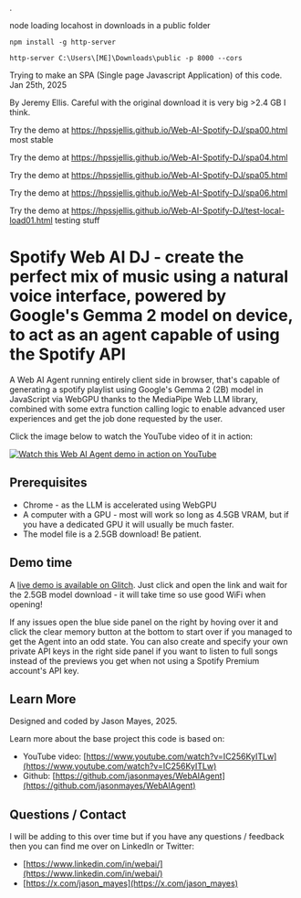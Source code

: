 .


node loading locahost in downloads in a public folder

```npm install -g http-server```


```http-server C:\Users\[ME]\Downloads\public -p 8000 --cors```

Trying to make an SPA (Single page Javascript Application) of this code. Jan 25th, 2025

By Jeremy Ellis. Careful with the original download it is very big >2.4 GB I think.


Try the demo at https://hpssjellis.github.io/Web-AI-Spotify-DJ/spa00.html    most stable



Try the demo at https://hpssjellis.github.io/Web-AI-Spotify-DJ/spa04.html


Try the demo at https://hpssjellis.github.io/Web-AI-Spotify-DJ/spa05.html



Try the demo at https://hpssjellis.github.io/Web-AI-Spotify-DJ/spa06.html



Try the demo at https://hpssjellis.github.io/Web-AI-Spotify-DJ/test-local-load01.html     testing stuff



# Spotify Web AI DJ - create the perfect mix of music using a natural voice interface, powered by Google's Gemma 2 model on device, to act as an agent capable of using the Spotify API

A Web AI Agent running entirely client side in browser, that's capable of generating a spotify playlist using Google's Gemma 2 (2B) model in JavaScript via WebGPU thanks to the MediaPipe Web LLM library, combined with some extra function calling logic to enable advanced user experiences and get the job done requested by the user.

Click the image below to watch the YouTube video of it in action:

[![Watch this Web AI Agent demo in action on YouTube](https://github.com/jasonmayes/Web-AI-Spotify-DJ/blob/main/WebAISpotifyDJScreenshot.jpg?raw=true)](https://www.youtube.com/watch?v=VfTiE4IllzU)


## Prerequisites

* Chrome - as the LLM is accelerated using WebGPU
* A computer with a GPU - most will work so long as 4.5GB VRAM, but if you have a dedicated GPU it will usually be much faster.
* The model file is a 2.5GB download! Be patient.


## Demo time

A [live demo is available on Glitch](https://spotify-web-ai-agent-dj.glitch.me/). Just click and open the link and wait for the 2.5GB model download - it will take time so use good WiFi when opening!

If any issues open the blue side panel on the right by hoving over it and click the clear memory button at the bottom to start over if you managed to get the Agent into an odd state. You can also create and specify your own private API keys in the right side panel if you want to listen to full songs instead of the previews you get when not using a Spotify Premium account's API key.


## Learn More

Designed and coded by Jason Mayes, 2025.

Learn more about the base project this code is based on:

* YouTube video: [https://www.youtube.com/watch?v=IC256KyITLw](https://www.youtube.com/watch?v=IC256KyITLw)
* Github: [https://github.com/jasonmayes/WebAIAgent](https://github.com/jasonmayes/WebAIAgent)

## Questions / Contact

I will be adding to this over time but if you have any questions / feedback then you can find me over on LinkedIn or Twitter:

* [https://www.linkedin.com/in/webai/](https://www.linkedin.com/in/webai/)
* [https://x.com/jason_mayes](https://x.com/jason_mayes)

